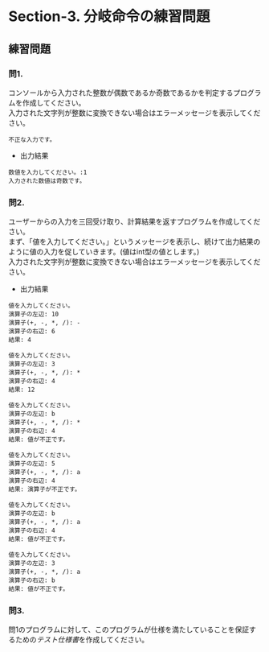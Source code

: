 # Section-3. 分岐命令の練習問題

## 練習問題

### 問1.

コンソールから入力された整数が偶数であるか奇数であるかを判定するプログラムを作成してください。  
入力された文字列が整数に変換できない場合はエラーメッセージを表示してください。  

```
不正な入力です。
```

- 出力結果

```
数値を入力してください。:1
入力された数値は奇数です。
```

### 問2.

ユーザーからの入力を三回受け取り、計算結果を返すプログラムを作成してください。  
まず、「値を入力してください。」というメッセージを表示し、続けて出力結果のように値の入力を促していきます。(値はint型の値とします。)  
入力された文字列が整数に変換できない場合はエラーメッセージを表示してください。  

- 出力結果

```
値を入力してください。
演算子の左辺: 10
演算子(+, -, *, /): -
演算子の右辺: 6
結果: 4
```

```
値を入力してください。
演算子の左辺: 3
演算子(+, -, *, /): *
演算子の右辺: 4
結果: 12
```

```
値を入力してください。
演算子の左辺: b
演算子(+, -, *, /): *
演算子の右辺: 4
結果: 値が不正です。
```

```
値を入力してください。
演算子の左辺: 5
演算子(+, -, *, /): a
演算子の右辺: 4
結果: 演算子が不正です。
```

```
値を入力してください。
演算子の左辺: b
演算子(+, -, *, /): a
演算子の右辺: 4
結果: 値が不正です。
```

```
値を入力してください。
演算子の左辺: 3
演算子(+, -, *, /): a
演算子の右辺: b
結果: 値が不正です。
```

### 問3.

問1のプログラムに対して、このプログラムが仕様を満たしていることを保証するための*テスト仕様書*を作成してください。  
